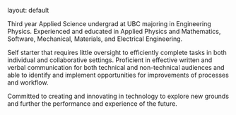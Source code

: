 layout: default

Third year Applied Science undergrad at UBC majoring in Engineering Physics. Experienced and educated in Applied Physics and Mathematics, Software, Mechanical, Materials, and Electrical Engineering. 

Self starter that requires little oversight to efficiently complete tasks in both individual and collaborative settings. Proficient in effective written and verbal communication for both technical and non-technical audiences and able to identify and implement opportunities for improvements of processes and workflow. 

Committed to creating and innovating in technology to explore new grounds and further the performance and experience of the future.
